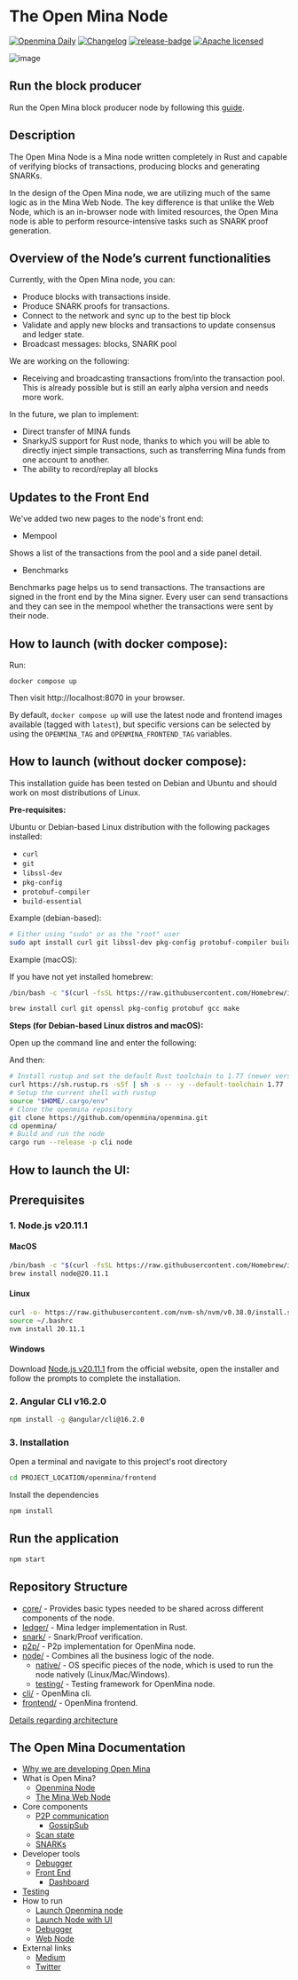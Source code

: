 
# The Open Mina Node

[![Openmina Daily](https://github.com/openmina/openmina/actions/workflows/daily.yaml/badge.svg)](https://github.com/openmina/openmina/actions/workflows/daily.yaml) [![Changelog][changelog-badge]][changelog] [![release-badge]][release-link] [![Apache licensed]][Apache link]

![image](https://github.com/user-attachments/assets/be096170-7d8f-40a2-a8d1-e59ca99976f1)

## Run the block producer

Run the Open Mina block producer node by following this [guide](https://github.com/openmina/openmina/blob/main/docs/producer-demo.md).

## Description

The Open Mina Node is a Mina node written completely in Rust and capable of verifying blocks of transactions, producing blocks and generating SNARKs.

In the design of the Open Mina node, we are utilizing much of the same logic as in the Mina Web Node. The key difference is that unlike the Web Node, which is an in-browser node with limited resources, the Open Mina node is able to perform resource-intensive tasks such as SNARK proof generation.


## Overview of the Node’s current functionalities

Currently, with the Open Mina node, you can:


* Produce blocks with transactions inside.
* Produce SNARK proofs for transactions.
* Connect to the network and sync up to the best tip block
* Validate and apply new blocks and transactions to update consensus and ledger state.
* Broadcast messages: blocks, SNARK pool


We are working on the following:

* Receiving and broadcasting transactions from/into the transaction pool. This is already possible but is still an early alpha version and needs more work.


In the future, we plan to implement:

* Direct transfer of MINA funds
* SnarkyJS support for Rust node, thanks to which you will be able to directly inject simple transactions, such as transferring Mina funds from one account to another.
* The ability to record/replay all blocks

## Updates to the Front End

We've added two new pages to the node's front end:

* Mempool

Shows a list of the transactions from the pool and a side panel detail.

* Benchmarks

Benchmarks page helps us to send transactions. The transactions are signed in the front end by the Mina signer.
Every user can send transactions and they can see in the mempool whether the transactions were sent by their node. 



## How to launch (with docker compose):

Run:

```
docker compose up
```

Then visit http://localhost:8070 in your browser.

By default, `docker compose up` will use the latest node and frontend images available (tagged with `latest`), but specific versions can be selected by using the `OPENMINA_TAG` and `OPENMINA_FRONTEND_TAG` variables.

## How to launch (without docker compose):

This installation guide has been tested on Debian and Ubuntu and should work on most distributions of Linux.

**Pre-requisites:**

Ubuntu or Debian-based Linux distribution with the following packages installed:

- `curl`
- `git`
- `libssl-dev`
- `pkg-config`
- `protobuf-compiler`
- `build-essential`

Example (debian-based):

``` sh
# Either using "sudo" or as the "root" user
sudo apt install curl git libssl-dev pkg-config protobuf-compiler build-essential
```

Example (macOS):

If you have not yet installed homebrew:

```sh
/bin/bash -c "$(curl -fsSL https://raw.githubusercontent.com/Homebrew/install/HEAD/install.sh)"
```

``` sh
brew install curl git openssl pkg-config protobuf gcc make
```

**Steps (for Debian-based Linux distros and macOS):**

Open up the command line and enter the following:

And then:

```sh
# Install rustup and set the default Rust toolchain to 1.77 (newer versions work too)
curl https://sh.rustup.rs -sSf | sh -s -- -y --default-toolchain 1.77
# Setup the current shell with rustup
source "$HOME/.cargo/env"
# Clone the openmina repository
git clone https://github.com/openmina/openmina.git
cd openmina/
# Build and run the node
cargo run --release -p cli node
```

## How to launch the UI:

## Prerequisites

### 1. Node.js v20.11.1

#### MacOS
```bash
/bin/bash -c "$(curl -fsSL https://raw.githubusercontent.com/Homebrew/install/HEAD/install.sh)"
brew install node@20.11.1
```

#### Linux
```bash
curl -o- https://raw.githubusercontent.com/nvm-sh/nvm/v0.38.0/install.sh | bash
source ~/.bashrc
nvm install 20.11.1
```

#### Windows
Download [Node.js v20.11.1](https://nodejs.org/) from the official website, open the installer and follow the prompts to complete the installation.

### 2. Angular CLI v16.2.0
```bash
npm install -g @angular/cli@16.2.0
```

### 3. Installation
Open a terminal and navigate to this project's root directory

```bash
cd PROJECT_LOCATION/openmina/frontend
```
Install the dependencies
```bash
npm install
```

## Run the application

```bash
npm start
```

## Repository Structure

- [core/](core) - Provides basic types needed to be shared across different
  components of the node.
- [ledger/](ledger) - Mina ledger implementation in Rust.
- [snark/](snark) - Snark/Proof verification.
- [p2p/](p2p) - P2p implementation for OpenMina node.
- [node/](node) - Combines all the business logic of the node.
  - [native/](node/native) - OS specific pieces of the node, which is
    used to run the node natively (Linux/Mac/Windows).
  - [testing/](node/testing) - Testing framework for OpenMina node.
- [cli/](cli) - OpenMina cli.
- [frontend/](frontend) - OpenMina frontend.


[Details regarding architecture](ARCHITECTURE.md)


## The Open Mina Documentation

- [Why we are developing Open Mina](docs/why-openmina.md)
- What is Open Mina?
  - [Openmina Node](#the-open-mina-node)
  - [The Mina Web Node](https://github.com/openmina/webnode/blob/main/README.md)
- Core components
  - [P2P communication](https://github.com/openmina/openmina/blob/documentation/docs/p2p_service.md)
    - [GossipSub](https://github.com/openmina/mina-wiki/blob/3ea9041e52fb2e606918f6c60bd3a32b8652f016/p2p/mina-gossip.md)
  - [Scan state](docs/scan-state.md)
  - [SNARKs](docs/snark-work.md)
- Developer tools
  - [Debugger](https://github.com/openmina/mina-network-debugger/blob/main/README.md)
  - [Front End](https://github.com/openmina/mina-frontend/blob/main/README.md)
    - [Dashboard](https://github.com/openmina/mina-frontend/blob/main/docs/MetricsTracing.md#Dashboard)
- [Testing](docs/testing/testing.md)
- How to run
  - [Launch Openmina node](#how-to-launch-without-docker-compose)
  - [Launch Node with UI](#how-to-launch-with-docker-compose)
  - [Debugger](https://github.com/openmina/mina-network-debugger?tab=readme-ov-file#Preparing-for-build)
  - [Web Node](https://github.com/openmina/webnode/blob/main/README.md#try-out-the-mina-web-node)
- External links
  - [Medium](https://medium.com/openmina)
  - [Twitter](https://twitter.com/viable_systems)


[changelog]: ./CHANGELOG.md
[changelog-badge]: https://img.shields.io/badge/changelog-Changelog-%23E05735

[release-badge]: https://img.shields.io/github/v/release/openmina/openmina
[release-link]: https://github.com/openmina/openmina/releases/latest

[Apache licensed]: https://img.shields.io/badge/license-Apache_2.0-blue.svg
[Apache link]: https://github.com/openmina/openmina/blob/master/LICENSE
